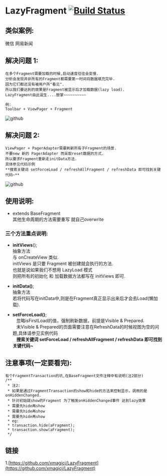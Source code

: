 # LazyFragment [![Build Status](https://travis-ci.org/xmagicj/LazyFragment.svg?branch=master)](https://travis-ci.org/xmagicj/LazyFragment)
类似案例: 
-----------------------------------
微信
网易新闻

解决问题 1: 
-----------------------------------
    在多个Fragment需要加载的时候,启动速度往往会变慢.
    分析会发现并非所有的Fragment都需要第一时间将数据填充完毕.
    因为它们都还没有被用户所"看见".
    所以我们要达到的效果是Fragment被显示后才加载数据(lazy load).
    LazyFragment由此诞生....鼓掌~~~~~~~~~~

    例:
    Toolbar + ViewPager + Fragment
![github](https://github.com/xmagicj/LazyFragment/blob/master/demo.gif "demo")  

解决问题 2:
-----------------------------------
    ViewPager + PagerAdapter需要刷新所有子Fragment的场景.
    不要new 新的 PagerAdapter 而采取reset数据的方式.
    所以要求Fragment重新走initData方法.
    具体参见代码示例 
    **搜索关键词 setForceLoad / refreshAllFragment / refreshData 即可找到关键代码~**
![github](https://github.com/xmagicj/LazyFragment/blob/master/demo2.gif "demo2")  

使用说明: 
-----------------------------------
* extends BaseFragment<br />
    其他生命周期的方法需要重写 就自己overwrite<br />

### 三个方法重点说明:
* **initViews**();<br />
    抽象方法<br />与 onCreateView 类似.<br />
    initViews 是只要 Fragment 被创建就会执行的方法.<br />
    也就是说如果我们不想用 LazyLoad 模式<br />
    则把所有的初始化 和 加载数据方法都写在 initViews 即可.

* **initData()**;<br />
    抽象方法<br />若将代码写在initData中,则是在Fragment真正显示出来后才会去Load(懒加载).<br />
    
* **setForceLoad()**;<br />
    忽略isFirstLoad的值，强制刷新数据，前提是Visible & Prepared.<br />
    未Visible & Prepared的页面需要注意在RefreshData的时候视图为空的问题,具体请参见实例代码<br />
    **搜索关键词 setForceLoad / refreshAllFragment / refreshData 即可找到关键代码~**
    
    
注意事项(一定要看完):
-----------------------------------
    有个FragmentTransaction的坑,在BaseFragment文件注释中有说明(注2部分)
    /**
     * 注2:
     * 如果是通过FragmentTransaction的show和hide的方法来控制显示，调用的是onHiddenChanged.
     * 针对初始就show的Fragment 为了触发onHiddenChanged事件 达到lazy效果 
     * 需要先hide再show
     * 需要先hide再show
     * 需要先hide再show
     * eg:
     * transaction.hide(aFragment);
     * transaction.show(aFragment);
     */


链接
-----------------------------------
1.[https://github.com/xmagicj/LazyFragment](https://github.com/xmagicj/LazyFragment)<br />
